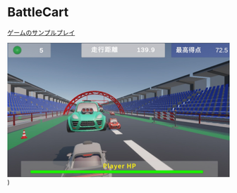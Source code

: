 # BattleCart

[ゲームのサンプルプレイ](https://azumasato4.github.io/BattleCart_web/)

![ゲーム画面](readmeImg/battlecart.jpg))
